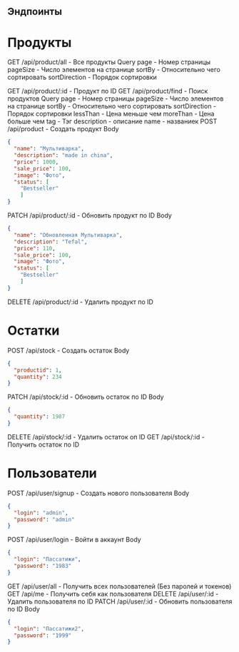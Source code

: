 ## Эндпоинты

# Продукты
GET /api/product/all - Все продукты
Query
    page - Номер страницы
    pageSize - Число элементов на странице
    sortBy - Относительно чего сортировать
    sortDirection - Порядок сортировки

GET /api/product/:id - Продукт по ID
GET /api/product/find - Поиск продуктов
Query
    page - Номер страницы
    pageSize - Число элементов на странице
    sortBy - Относительно чего сортировать
    sortDirection - Порядок сортировки
    lessThan - Цена меньше чем
    moreThan - Цена больше чем
    tag - Тэг
    description - описание
    name - названиек
POST /api/product - Создать продукт
Body
```json
{
  "name": "Мультиварка",
  "description": "made in china",
  "price": 1000,
  "sale_price": 100,
  "image": "Фото",
  "status": [
    "Bestseller"
    ]
}
```
PATCH /api/product/:id - Обновить продукт по ID
Body
```json
{
  "name": "Обновленная Мультиварка",
  "description": "Tefal",
  "price": 110,
  "sale_price": 100,
  "image": "Фото",
  "status": [
    "Bestseller"
    ]
}
```
DELETE /api/product/:id - Удалить продукт по ID

# Остатки
POST /api/stock - Создать остаток
Body
```json
{
  "productid": 1,
  "quantity": 234
}
```
PATCH /api/stock/:id - Обновить остаток по ID
Body
```json
{
  "quantity": 1987
}
```
DELETE /api/stock/:id - Удалить остаток оп ID
GET /api/stock/:id - Получить остаток по ID

# Пользователи
POST /api/user/signup - Создать нового пользователя
Body
```json
{
  "login": "admin",
  "password": "admin"
}
```
POST /api/user/login - Войти в аккаунт
Body
```json
{
  "login": "Пассатижи",
  "password": "1983"
}
```
GET /api/user/all - Получить всех пользователей (Без паролей и токенов)
GET /api/me - Получить себя как пользователя
DELETE /api/user/:id - Удалить пользователя по ID
PATCH /api/user/:id - Обновить пользователя по ID
Body
```json
{
  "login": "Пассатижи2",
  "password": "1999"
}
```